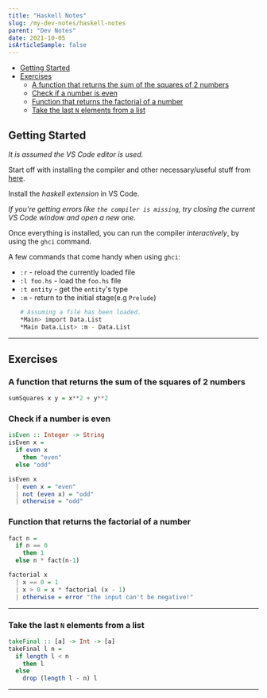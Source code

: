 ```yaml
---
title: "Haskell Notes"
slug: /my-dev-notes/haskell-notes
parent: "Dev Notes"
date: 2021-10-05
isArticleSample: false
---
```


- [Getting Started](#getting-started)
- [Exercises](#exercises)
  - [A function that returns the sum of the squares of 2 numbers](#a-function-that-returns-the-sum-of-the-squares-of-2-numbers)
  - [Check if a number is even](#check-if-a-number-is-even)
  - [Function that returns the factorial of a number](#function-that-returns-the-factorial-of-a-number)
  - [Take the last `N` elements from a list](#take-the-last-n-elements-from-a-list)

## Getting Started

*It is assumed the VS Code editor is used.*

Start off with installing the compiler and other necessary/useful stuff from [here](https://www.haskell.org/ghcup/).

Install the *haskell extension* in VS Code.

*If you're getting errors like `the compiler is missing`, try closing the current VS Code window and open a new one.*

Once everything is installed, you can run the compiler *interactively*, by using the `ghci` command.

A few commands that come handy when using `ghci`:

* `:r` - reload the currently loaded file
* `:l foo.hs` - load the `foo.hs` file
* `:t entity` - get the `entity`'s type
* `:m` - return to the initial stage(e.g `Prelude`)
  ```bash
  # Assuming a file has been loaded.
  *Main> import Data.List
  *Main Data.List> :m - Data.List 
  ```

---

## Exercises

### A function that returns the sum of the squares of 2 numbers

```haskell
sumSquares x y = x**2 + y**2
```

### Check if a number is even

```hs
isEven :: Integer -> String
isEven x =
  if even x
    then "even"
  else "odd"
```

```hs
isEven x
  | even x = "even"
  | not (even x) = "odd"
  | otherwise = "odd"
```

### Function that returns the factorial of a number

```hs
fact n =
  if n == 0
    then 1
  else n * fact(n-1)
```

```hs
factorial x
  | x == 0 = 1
  | x > 0 = x * factorial (x - 1)
  | otherwise = error "the input can't be negative!"
```

---

### Take the last `N` elements from a list

```hs
takeFinal :: [a] -> Int -> [a]
takeFinal l n =
  if length l < n
    then l
  else
    drop (length l - n) l
```

---
